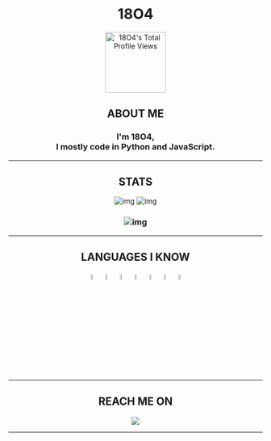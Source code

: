 <div align="center"> 
  <h1>18O4</h1>
<a target="_blank" href="https://github.com/18o4"><img src="https://komarev.com/ghpvc/?username=18o4&color=blue" alt="18O4's Total Profile Views" width="120" /></a>
	  
<h2>ABOUT ME</h2>
  
### I'm 18O4, <br>I mostly code in Python and JavaScript.
---

<h2>STATS</h2>
  
![img](https://github-readme-stats.vercel.app/api/wakatime?username=18O4&hide_border=true&border_radius=12&text_color=009CFF&title_color=ff7700&bg_color=141414&icon_color=FFDF00&show_icons=true&custom_title=Weekly%20Coding%20Stats)
![img](https://github-readme-stats.vercel.app/api?username=18o4&icon_color=FFDF00&hide_border=true&border_radius=12&bg_color=141414&title_color=ff7700&text_color=009CFF&show_icons=true) <br>
### ![img](https://github-readme-stats.vercel.app/api/top-langs/?username=18o4&layout=compact&hide_border=true&border_radius=12&bg_color=141414&title_color=ff7700&text_color=009CFF)
---

<h2> LANGUAGES I KNOW </h2>

<p>
	 <code><img width="5%" src="https://raw.githubusercontent.com/yurijserrano/Github-Profile-Readme-Logos/f994c418a134b58c4aec11152f6a4a33fa89da26/programming%20languages/javascript.svg"></code>
	 <code><img width="5%" src="https://raw.githubusercontent.com/yurijserrano/Github-Profile-Readme-Logos/f994c418a134b58c4aec11152f6a4a33fa89da26/others/html.svg"></code>
	 <code><img width="5%" src="https://raw.githubusercontent.com/yurijserrano/Github-Profile-Readme-Logos/f994c418a134b58c4aec11152f6a4a33fa89da26/others/css.svg"></code>
	 <code><img width="5%" src="https://raw.githubusercontent.com/yurijserrano/Github-Profile-Readme-Logos/f994c418a134b58c4aec11152f6a4a33fa89da26/programming%20languages/java.svg"></code>
	 <code><img width="5%" src="https://raw.githubusercontent.com/yurijserrano/Github-Profile-Readme-Logos/f994c418a134b58c4aec11152f6a4a33fa89da26/programming%20languages/c%2B%2B.svg"></code>
	 <code><img width="5%" src="https://raw.githubusercontent.com/yurijserrano/Github-Profile-Readme-Logos/master/programming%20languages/c%23.svg"></code>
	 <code><img width="5%" src="https://raw.githubusercontent.com/yurijserrano/Github-Profile-Readme-Logos/f994c418a134b58c4aec11152f6a4a33fa89da26/programming%20languages/python.svg"></code>
</p>

---

<h2 align="center"> REACH ME ON</h2>

<p align="center">
  <a href="https://discord.gg/cJaZY4meMA"><img src="https://img.shields.io/discord/943150957393477632?label=My%20Discord%20Server" /></a>
</p>

---

